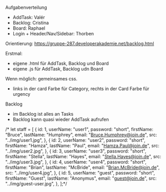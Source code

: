Aufgabenverteilung
- AddTask: Valér
- Backlog: Cristina
- Board: Raphael
- Login + Header/Nav/Sidebar: Thorben

Orientierung: https://gruppe-287.developerakademie.net/backlog.html


Erstmal:

- eigene .html für AddTask, Backlog und Board
- eigene .js für AddTask, Backlog udn Board

Wenn möglich: gemeinsames css.

- links in der card Farbe für Category, rechts in der Card Farbe für urgency


Backlog
- im Backlog ist alles an Tasks
- Backlog kann quasi wieder AddTask aufrufen



/*
let staff = [
  {
    id: 1,
    userName: "user1",
    password: "short",
    firstName: "Bruce",
    lastName: "Humphrey",
    email: "Bruce.Humphrey@join.de",
    src: "../img/user1.jpg",
  },
  {
    id: 2,
    userName: "user2",
    password: "short",
    firstName: "Hamza",
    lastName: "Paul",
    email: "Hamza.Paul@join.de",
    src: "../img/user2.jpg",
  },
  {
    id: 3,
    userName: "user3",
    password: "short",
    firstName: "Stella",
    lastName: "Hayes",
    email: "Stella.Hayes@join.de",
    src: "../img/user3.jpg",
  },
  {
    id: 4,
    userName: "user4",
    password: "short",
    firstName: "Brian",
    lastName: "McBride",
    email: "Brian.McBride@join.de",
    src: "../img/user4.jpg",
  },
  {
    id: 5,
    userName: "guest",
    password: "short",
    firstName: "Guest",
    lastName: "Anonymus",
    email: "guest@join.de",
    src: "../img/guest-user.jpg",
  },
];*/
